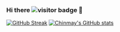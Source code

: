 ### Hi there ![visitor badge](https://visitor-badge.glitch.me/badge?page_id=Chinmay1292.visitor-badge) 👋 
[![GitHub Streak](http://github-readme-streak-stats.herokuapp.com?user=Chinmay1292&theme=tokyonight_duo&hide_border=true&date_format=M%20j%5B%2C%20Y%5D)](https://git.io/streak-stats)
[![Chinmay's GitHub stats](https://github-readme-stats.vercel.app/api?username=Chinmay1292)](https://github.com/anuraghazra/github-readme-stats)
